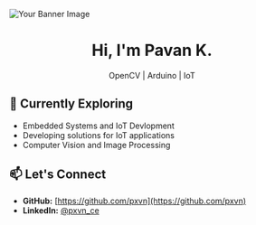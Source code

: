 ![Your Banner Image](https://github.com/pxvn/pxvn/assets/161462414/cb8917b8-f6ca-49b0-aa74-45ba52aa9d72)

<h1 align="center">Hi, I'm Pavan K.</h1>
<p align="center">
OpenCV | Arduino | IoT


## 🌱 Currently Exploring

- Embedded Systems and IoT Devlopment
- Developing solutions for IoT applications
- Computer Vision and Image Processing
  
## 📫 Let's Connect

- **GitHub:** [https://github.com/pxvn](https://github.com/pxvn)
- **LinkedIn:** [@pxvn_ce](https://www.linkedin.com/in/pxvn)
